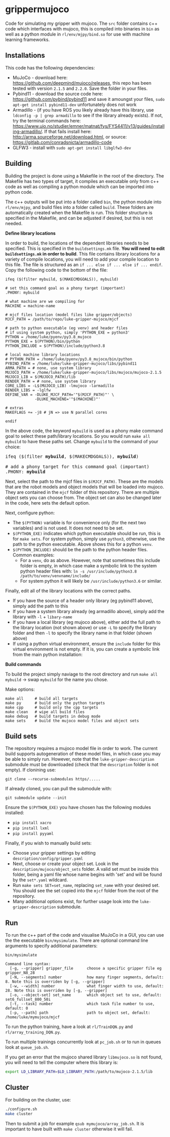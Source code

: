 # grippermujoco

Code for simulating my gripper with mujoco. The ```src``` folder contains c++ code which interfaces with mujoco, this is compiled into binaries in ```bin``` as well as a python module in ```rl/env/mjpy/bind.so``` for use with machine learning frameworks.

## Installations

This code has the following dependencies:

* MuJoCo - download here: https://github.com/deepmind/mujoco/releases, this repo has been tested with version ```2.1.5``` and ```2.2.0```. Save the folder in your files.
* Pybind11 - download the source code here: https://github.com/pybind/pybind11 and save it amoungst your files, ```sudo apt-get install pybind11-dev``` unfortunately does not work
* Armadillo - (if you have ROS you likely already have this library, use ```ldconfig -p | grep armadillo``` to see if the library already exists). If not, try the terminal commands here: https://www.uio.no/studier/emner/matnat/fys/FYS4411/v13/guides/installing-armadillo/. If that fails install here: http://arma.sourceforge.net/download.html, or source: https://gitlab.com/conradsnicta/armadillo-code
* GLFW3 - install with ```sudo apt-get install libglfw3-dev```

## Building

Building the project is done using a Makefile in the root of the directory. The Makefile has two types of target, it compiles an executable only from c++ code as well as compiling a python module which can be imported into python code.

The c++ outputs will be put into a folder called ```bin```, the python module into ```rl/env/mjpy```, and build files into a folder called ```build```. These folders are automatically created when the Makefile is run. This folder structure is specified in the Makefile, and can be adjusted if desired, but this is not needed.

**Define library locations**

In order to build, the locations of the dependent libraries needs to be specified. This is specified in the ```buildsettings.mk``` file. **You will need to edit ```buildsettings.mk``` in order to build**. This file contains library locations for a variety of compile locations, you will need to add your compile location to this file. The file is structured as an ```if ... else if ... else if ... endif```. Copy the following code to the bottom of the file:

```
ifeq ($(filter mybuild, $(MAKECMDGOALS)), mybuild)

# set this command goal as a phony target (important)
.PHONY: mybuild

# what machine are we compiling for
MACHINE = machine-name

# mjcf files location (model files like gripper/objects)
MJCF_PATH = /path/to/repo/luke-gripper-mujoco/mjcf

# path to python executable (eg venv) and header files
# if using system python, simply 'PYTHON_EXE = python3'
PYTHON = /home/luke/pyenv/py3.8_mujoco
PYTHON_EXE = $(PYTHON)/bin/python
PYTHON_INCLUDE = $(PYTHON)/include/python3.8

# local machine library locations
# PYTHON_PATH = /home/luke/pyenv/py3.8_mujoco/bin/python
PYBIND_PATH = /home/luke/luke-gripper-mujoco/libs/pybind11
ARMA_PATH = # none, use system library
MUJOCO_PATH = /home/luke/luke-gripper-mujoco/libs/mujoco/mujoco-2.1.5
MUJOCO_LIB = $(MUJOCO_PATH)/lib
RENDER_PATH = # none, use system library
CORE_LIBS = -L$(MUJOCO_LIB) -lmujoco -larmadillo 
RENDER_LIBS = -lglfw
DEFINE_VAR = -DLUKE_MJCF_PATH='"$(MJCF_PATH)"' \
             -DLUKE_MACHINE='"$(MACHINE)"'

# extras
MAKEFLAGS += -j8 # jN => use N parallel cores

endif
```

In the above code, the keyword ```mybuild``` is used as a phony make command goal to select these path/library locations. So you would run ```make all mybuild``` to have these paths set. Change ```mybuild``` to the command of your choice:

<pre>
ifeq ($(filter <b>mybuild</b>, $(MAKECMDGOALS)), <b>mybuild</b>)

# add a phony target for this command goal (important)
.PHONY: <b>mybuild</b>
</pre>

Next, select the path to the mjcf files in ```$(MJCF_PATH)```. These are the models that are the robot models and object models that will be loaded into mujoco. They are contained in the ```mjcf``` folder of this repository. There are multiple object sets you can choose from. The object set can also be changed later in the code, here sets the default option.

Next, configure python:
* The ```$(PYTHON)``` variable is for convenience only (for the next two variables) and is not used. It does not need to be set.
* ```$(PYTHON_EXE)``` indicates which python executable should be run, this is for ```make sets```. For system python, simply use ```python3```, otherwise, use the path to the python executable. Above shows this for a python ```venv```.
* ```$(PYTHON_INCLUDE)``` should be the path to the python header files. Common examples:
  * For a ```venv```, do as above. However, note that sometimes this include folder is empty, in which case make a symbolic link to the system python header files with:
```ln -s /usr/include/python3.8 /path/to/venv/venvname/include/```
  * For system python it will likely be ```/usr/include/python3.6``` or similar. 

Finally, edit all of the library locations with the correct paths.
* If you have the source of a header only library (eg pybind11 above), simply add the path to this
* If you have a system library already (eg armadillo above), simply add the library with ```-l``` + ```libary-name```
* If you have a local library (eg mujoco above), either add the full path to the library location (not shown above) or use ```-L``` to specify the library folder and then ```-l``` to specify the library name in that folder (shown above)
* If using a python virtual environment, ensure the ```include``` folder for this virtual environment is not empty. If it is, you can create a symbolic link from the main python installation:

**Build commands**

To build the project simply naviage to the root directory and run ```make all mybuild``` -> swap ```mybuild``` for the name you chose.

Make options:

```make
make all     # build all targets
make py      # build only the python targets
make cpp     # build only the cpp targets
make clean   # wipe all build files
make debug   # build targets in debug mode
make sets    # build the mujoco model files and object sets
```

## Build sets

The repository requires a mujoco model file in order to work. The current build supports autogeneration of these model files, in which case you may be able to simply run. However, note that the ```luke-gripper-description``` submodule must be downloaded (check that the ```description``` folder is not empty). If clonining use:

```git clone --recurse-submodules https/.....```

If already cloned, you can pull the submodule with:

```git submodule update --init```

 Ensure the ```$(PYTHON_EXE)``` you have chosen has the following modules installed:
* ```pip install xacro```
* ```pip install lxml```
* ```pip install pyyaml```

Finally, if you wish to manually build sets:
* Choose your gripper settings by editing ```description/config/gripper.yaml```
* Next, choose or create your object set. Look in the ```description/mujoco/object_sets``` folder. A valid set must be inside this folder, being a yaml file whose name begins with 'set' and will be found by the ```set*.yaml``` wildcard.
* Run ```make sets SET=set_name```, replacing ```set_name``` with your desired set. You should see the set copied into the ```mjcf``` folder from the root of the repository.
* Many additional options exist, for further usage look into the ```luke-gripper-description``` submodule.

## Run

To run the c++ part of the code and visualise MuJoCo in a GUI, you can use the the executable ```bin/mysimulate```. There are optional command line arguments to specify additional parameters:

```
bin/mysimulate

Command line syntax:
  [-g, --gripper] gripper_file      choose a specific gripper file eg gripper_N8_28
  [-N, --segments] number           how many finger segments, default: 8. Note this is overriden by [-g, --gripper]
  [-w, --width] number              what finger width to use, default: 28. Note this is overriden by [-g, --gripper]
  [-o, --object-set] set_name       which object set to use, default: set6_fullset_800_50i
  [-t, --task] number               which task file number to use, default: 0
  [-p, --path] path                 path to object set, default: /home/luke/mymujoco/mjcf
```

To run the python training, have a look at ```rl/TrainDQN.py``` and ```rl/array_training_DQN.py```.

To run multiple trainings concurrently look at ```pc_job.sh``` or to run in queues look at ```queue_job.sh```.

If you get an error that the mujoco shared library ```libmujoco.so``` is not found, you will need to tell the computer where this library is:

```bash
export LD_LIBRARY_PATH=$LD_LIBRARY_PATH:/path/to/mujoco-2.1.5/lib
```

## Cluster

For building on the cluster, use:
```bash
./configure.sh
make cluster
```

Then to submit a job for example ```qsub mymujoco/array_job.sh```. It is important to have built with ```make cluster``` otherwise it will fail.


